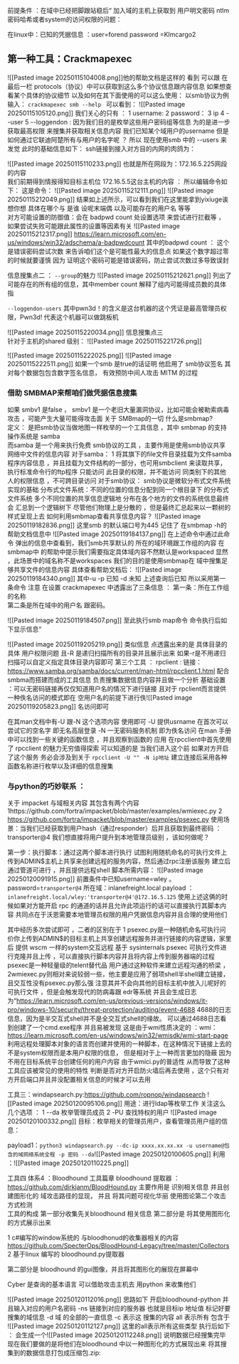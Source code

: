 前提条件 ：在域中已经把脚跟站稳后“
加入域的主机上获取到 用户明文密码  ntlm密码哈希或者system的访问权限的问题：


在linux中：已知的凭据信息 ：user=forend password =Klmcargo2
## 第一种工具：Crackmapexec 

![[Pasted image 20250115104008.png]]他的帮助文档是这样的  看到 可以跟 在最后一栏 protocols（协议）中可以获取到这么多个协议信息跟内容信息
如果想查看某个具体的协议细节 以及如何在其下面使用的可以这么使用：
以smb协议为例 输入：
`crackmapexec smb --help `
可以看到：
![[Pasted image 20250115105120.png]]
我们关心的只有 ：
1 username:
2 password：
3 ip
4 --user
5 --loggendon :
因为我们目的是枚举这些用户密码组等信息 为的是进一步获取最高权限 来搜集并获取相关信息内容 
我们已知某个域用户的username 但是如何通过它联迪阿楚所有与用户的名字呢 ？
所以 现在使用smb 中的 --users 来发觉 
此时的基础信息如下：
ssh链接到接入对方目的内网的肉鸽为：

![[Pasted image 20250115110233.png]]
也就是所在网段为：172.16.5.225网段的内容  
我们前期得到情报得知目标主机位 172.16.5.5这台主机的内容 ：
所以编辑命令如下：
这是命令：
![[Pasted image 20250115212111.png]]
![[Pasted image 20250115212049.png]]
结果如上述所示，可以看到我们在这里能拿到yixiuge诶想你想  具体在哪个与 是谁 设呢末端偶 以及可能存在的用户名  等等  
对方可能设置的防御值：会在 badpwd count 处设置选项 来尝试进行拦截等 ， 如果尝试失败可能跟此属性的设置等因素有关 
![[Pasted image 20250115212317.png]]
https://learn.microsoft.com/en-us/windows/win32/adschema/a-badpwdcount
其中的badpwd count ： 这个是错误密码尝试次数 来告诉咱们这个是可能性最大的信息点     如果这个数字超过零 的时候就要谨慎 因为 证明这个密码可能是错误密码，防止尝试次数过多导致误封 


信息搜集点二  ：
`--group`的魅力
![[Pasted image 20250115212621.png]]
列出了可能存在的所有组的信息，其中member count 解释了组内可能得成员数的具体指 


`--loggendon-users`
其中pwn3d！的含义是这台机器的这个凭证是最高管理员权限，Pwn3d!  代表这个机器可以做跳板机 


![[Pasted image 20250115220034.png]]
信息搜集点三  
针对于主机的shared 级别：
![[Pasted image 20250115221726.png]]

![[Pasted image 20250115222025.png]]
![[Pasted image 20250115222511.png]]
 如果一个smb 是true的话证明 他启用了 smb协议签名 其对每个数据包包含数字签名信息， 有效预防中间人攻击 MITM  的过程  
### 借助 SMBMAP来帮咱们做凭据信息搜集
如果 smbv1 是false ，
smbv1 是一个老旧大量漏洞协议，比如可能会被勒索病毒攻击 ，可能产生大量可能得攻击面 
关于 SMBmap的一切 
什么是smbmap?  
定义：
是把smb协议当做地图一样枚举的一个工具信息 ，其中 smbmap 的支持操作系统是 samba  
而samba 是一个用来执行免费 smb协议的工具 ，主要作用是使用smb协议共享网络中文件的信息内容
对于samba：
1 将其旗下的file文件目录挂载为文件samba 程序内容信息 ，并且挂载为文件结构的一部分，也可用smbclient 来读取共享，执行标准命令行的ftp程序 
只能访问 此目录的权限，并不能访问 同类别下的其他人的权限信息  ，不可跨目录访问 
对于smb协议：
smb协议是微软分布式文件系统实现的基础 
分布式文件系统：不同的位置的信息分配到同一个根目录下 的分布式文件系统 
多个不同位置的共享信息逻辑地
分布在各个地方的文件的系统信息最终会 汇总到一个逻辑树下 
尽管他们物理上是分散的 ，但是最终汇总起来以一颗树的样式呈现上去
如何利用smbmap查看共享信息内容？
![[Pasted image 20250119182836.png]]
这里smb 的默认端口号为445 记住了 在smbmap -h的帮助文档信息中 
![[Pasted image 20250119184137.png]]
在上述命令中通过此命令 弹出的信息中查看到，我们smb共享默认的 所在的域环境跟工作组的内容 
在 smbmap中 的帮助中提示我们需要指定具体域内容不然默认是workspaced 显然 ，此场景中的域名称不是workspaces
我们的目的是使用smbmap在 域中搜集足够共享文件的信息内容 
具体查看帮助文档后：
![[Pasted image 20250119184340.png]]
其中-u -p 已知 -d 未知  上述查询后已知 所以采用第一条命令
注意 在设置 crackmapexec 中透露出了三条信息 ：
第一条：所在工作组的名称  
第二条是所在域中的用户名 跟密码。

![[Pasted image 20250119184507.png]]
至此执行smb map命令 
命令执行后如下显示信息“

![[Pasted image 20250119205219.png]]
类似信息 点透露出来的是 具体目录的具体 用户权限问题 
且-R 是递归扫描所有的目录并且展示出来  如果-r是不用递归扫描可以自定义指定具体目录内容即可
第三个工具 ：
rpclient : 链接：
https://www.samba.org/samba/docs/current/man-html/rpcclient.1.html
配合smbma而搭建而成的工具信息 负责搜集数据信息内容并且做一个分析 
基础设置  ：可以无密码链接再仅仅知道用户名的情况下进行链接 
且对于 rpclient而言提供一种佚名访问的模式即在 空用户名的前提下进行佚![[Pasted image 20250119205823.png]]
名访问即可 

在其man文档中有-U 跟-N 这个选项内容 使用即可 
-U 提供usrname 在首次可以尝试它的空名字 即无名高层登录 -N 一无密码服务机制
即为佚名访问 
在man 手册中可以找到一些关键的函数信息 ，并且观察到函数的 应用
在rpcclient中首先使用了  rpcclient 的魅力无穷值得探索
可以知道的是 当我们进入这个前 如果对方开启了这个服务 务必会涉及到关于
`rpcclient -U "" -N ip地址`
建立连接后采用各种函数名称进行枚举以及详细的信息搜集


### 与python的巧妙联系 ：
关于 impacket 与域相关内容 
其包含有两个内容 
1https://github.com/fortra/impacket/blob/master/examples/wmiexec.py
2
https://github.com/fortra/impacket/blob/master/examples/psexec.py
使用场景：当我们已经获取到用户hash（通过responder）后并且获取到最终密码 ：transporter@4
我们想直接将用户提升到本地管理员级别  ，该如何做呢？

第一步：执行脚本：通过这两个脚本进行执行 试图利用随机命名的可执行文件上传到ADMIN$主机上共享来创建远程的服务内容，然后通过rpc注册该服务 建立后通过管道可进行 ，并且提供远程shell 
脚本所需内容：
![[Pasted image 20250120091915.png]]
前置条件中已知username=wley 。password=`transporter@4`
所在域：inlanefreight.local 
payload ：`inlanefreight.local/wley:'transporter@4'@172.16.5.125`
使用上述这俩的时候如果对方能开启 rpc 的通道的话并且允许此项运行的话可以直接执行其脚本内容
共同点在于沃恩需要本地管理员权限的用户凭据信息内容并且合理的使用他们

其中经历多次尝试即可 ，二者的区别在于
1 psexec.py是一种随机命名可执行问价你上传到ADMIN$的目标主机上共享创建远程服务并进行链接的内容逻辑，家里后 提供 wscm 一样的system交互远程  基于 sysinternals psexec 可执行文件进行克隆并且上传 ，可以直接执行脚本内容并且将内容上传到服务器端的过程
psexec是一种轻量级的telent替代品 用户通过这种软件来建立远程沟通的桥梁 ，
2wmiexec.py则相对来说较弱一些，他主要是应用了弱项shell半shell建立链接，且交互性没有psexec.py那么强 注意其并不会向其他的目标主机中放入儿呢好的可执行文件 ，但是会触发现代的防病毒跟 edr等系统 并且会生成日志为“https://learn.microsoft.com/en-us/previous-versions/windows/it-pro/windows-10/security/threat-protection/auditing/event-4688
4688的日志信息，因为是半交互式shell并不是全交互式shell的缘故。
可以通过4688日志看到创建了一个cmd.exe程序 并且易被发现
这是由于wmi性质决定的 ：wmi：https://learn.microsoft.com/en-us/windows/win32/wmisdk/wmi-start-page
利用远程处理脚本对象的语言而创建并使用的一种脚本，在这种情况下链接上去的不是system权限而是本用户权限的信息， 但是相对于上一种而言更加的隐蔽 因为不用在目标系统平台创建任何的用户内容
由于wmici.py的普适性 从而导致了这种工具应该被常见的使用的特性
判断是否对方开启防火墙后再去使用 ，这个只有对方开启端口并且并没配置相关信息的时候才可以去用 




工具三：windapsearch.py:https://github.com/ropnop/windapsearch
![[Pasted image 20250120095106.png]]
用途：进行ldap等枚举工作 
关注这么几个选项 ：
1 --da 枚举管理员成员 
2 -PU 查找特权的用户 
![[Pasted image 20250120100332.png]]
目标：枚举相关的管理员用户，查看管理员用户组的信息：

payload1：`python3 windapsearch.py --dc-ip xxxx.xx.xx.xx -u username@包含的域网络系统全程 -p 密码 --da`![[Pasted image 20250120100605.png]]
利用 ：![[Pasted image 20250120110225.png]]

工具四 体系4 ：Bloodhound 工具篇章
bloodhound 提取器 ：
https://github.com/dirkjanm/BloodHound.py
主要作用是 识别相关信息 并且创建图形化的 域攻击路径的显现，
并且 将其问题可视化华丽  使用图论第二个攻击方式检测  
工具的构成
第一部分收集先关bloodhound 相关信息  第二部分是 将其使用图形化的方式展示出来

1 c#编写的window系统的 与bloodhonud的收集器相关的内容 
https://github.com/SpecterOps/BloodHound-Legacy/tree/master/Collectors
2 基于linux 编写的 bloodhound.py提取器 

第二部分是 bloodhound 的gui图像，并且将其图形化的展现在屏幕中 

Cyber 是查询的基本语言 
可以借助攻击主机去 用python 来收集他们 

![[Pasted image 20250120112016.png]]
思路如下  开启bloodhound-python 并且输入对应的用户名密码 -ns 链接到对应的服务器 也就是目标ip 地址值 标记好要搜集的域信息 -d 域 的全部的一直信息 -c 表示这 搜集的内容 all 表示所有 包含于
![[Pasted image 20250120112127.png]]
这里的all表示所有这些类型 执行后如下 ：
会生成一个![[Pasted image 20250120112248.png]]
说明数据已经搜集完毕 现在我们要做的是将他们在bloodhound 中以一种图形化的方式展现出来
将其搜集到的数据信息打包成压缩包.zip:

